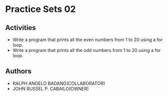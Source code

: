 # Practice Sets 02

## Activities
- Write a program that prints all the even numbers from 1 to 20 using a for loop.
- Write a program that prints all the odd numbers from 1 to 20 using a for loop.

## Authors
- RALPH ANGELO BADANG(COLLABORATOR)
- JOHN RUSSEL P. CABAILO(OWNER)

